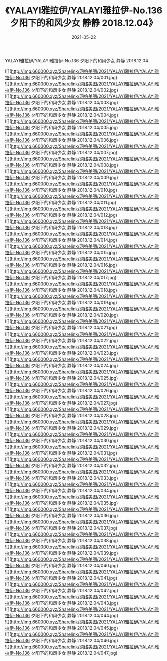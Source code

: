 ﻿---
layout: post
title:  《YALAYI雅拉伊/YALAYI雅拉伊-No.136 夕阳下的和风少女 静静 2018.12.04》
date:   2021-05-22
img: http://img.660000.xyz/Sharelink/网络美图/2021/YALAYI雅拉伊/YALAYI雅拉伊-No.136 夕阳下的和风少女 静静 2018.12.04/000.jpg
categories: [美女, 清纯, 唯美]
---

YALAYI雅拉伊/YALAYI雅拉伊-No.136 夕阳下的和风少女 静静 2018.12.04

 ![](http://img.660000.xyz/Sharelink/网络美图/2021/YALAYI雅拉伊/YALAYI雅拉伊-No.136 夕阳下的和风少女 静静 2018.12.04/001.jpg) <br>![](http://img.660000.xyz/Sharelink/网络美图/2021/YALAYI雅拉伊/YALAYI雅拉伊-No.136 夕阳下的和风少女 静静 2018.12.04/002.jpg) <br>![](http://img.660000.xyz/Sharelink/网络美图/2021/YALAYI雅拉伊/YALAYI雅拉伊-No.136 夕阳下的和风少女 静静 2018.12.04/003.jpg) <br>![](http://img.660000.xyz/Sharelink/网络美图/2021/YALAYI雅拉伊/YALAYI雅拉伊-No.136 夕阳下的和风少女 静静 2018.12.04/004.jpg) <br>![](http://img.660000.xyz/Sharelink/网络美图/2021/YALAYI雅拉伊/YALAYI雅拉伊-No.136 夕阳下的和风少女 静静 2018.12.04/005.jpg) <br>![](http://img.660000.xyz/Sharelink/网络美图/2021/YALAYI雅拉伊/YALAYI雅拉伊-No.136 夕阳下的和风少女 静静 2018.12.04/006.jpg) <br>![](http://img.660000.xyz/Sharelink/网络美图/2021/YALAYI雅拉伊/YALAYI雅拉伊-No.136 夕阳下的和风少女 静静 2018.12.04/007.jpg) <br>![](http://img.660000.xyz/Sharelink/网络美图/2021/YALAYI雅拉伊/YALAYI雅拉伊-No.136 夕阳下的和风少女 静静 2018.12.04/008.jpg) <br>![](http://img.660000.xyz/Sharelink/网络美图/2021/YALAYI雅拉伊/YALAYI雅拉伊-No.136 夕阳下的和风少女 静静 2018.12.04/009.jpg) <br>![](http://img.660000.xyz/Sharelink/网络美图/2021/YALAYI雅拉伊/YALAYI雅拉伊-No.136 夕阳下的和风少女 静静 2018.12.04/010.jpg) <br>![](http://img.660000.xyz/Sharelink/网络美图/2021/YALAYI雅拉伊/YALAYI雅拉伊-No.136 夕阳下的和风少女 静静 2018.12.04/011.jpg) <br>![](http://img.660000.xyz/Sharelink/网络美图/2021/YALAYI雅拉伊/YALAYI雅拉伊-No.136 夕阳下的和风少女 静静 2018.12.04/012.jpg) <br>![](http://img.660000.xyz/Sharelink/网络美图/2021/YALAYI雅拉伊/YALAYI雅拉伊-No.136 夕阳下的和风少女 静静 2018.12.04/013.jpg) <br>![](http://img.660000.xyz/Sharelink/网络美图/2021/YALAYI雅拉伊/YALAYI雅拉伊-No.136 夕阳下的和风少女 静静 2018.12.04/014.jpg) <br>![](http://img.660000.xyz/Sharelink/网络美图/2021/YALAYI雅拉伊/YALAYI雅拉伊-No.136 夕阳下的和风少女 静静 2018.12.04/015.jpg) <br>![](http://img.660000.xyz/Sharelink/网络美图/2021/YALAYI雅拉伊/YALAYI雅拉伊-No.136 夕阳下的和风少女 静静 2018.12.04/016.jpg) <br>![](http://img.660000.xyz/Sharelink/网络美图/2021/YALAYI雅拉伊/YALAYI雅拉伊-No.136 夕阳下的和风少女 静静 2018.12.04/017.jpg) <br>![](http://img.660000.xyz/Sharelink/网络美图/2021/YALAYI雅拉伊/YALAYI雅拉伊-No.136 夕阳下的和风少女 静静 2018.12.04/018.jpg) <br>![](http://img.660000.xyz/Sharelink/网络美图/2021/YALAYI雅拉伊/YALAYI雅拉伊-No.136 夕阳下的和风少女 静静 2018.12.04/019.jpg) <br>![](http://img.660000.xyz/Sharelink/网络美图/2021/YALAYI雅拉伊/YALAYI雅拉伊-No.136 夕阳下的和风少女 静静 2018.12.04/020.jpg) <br>![](http://img.660000.xyz/Sharelink/网络美图/2021/YALAYI雅拉伊/YALAYI雅拉伊-No.136 夕阳下的和风少女 静静 2018.12.04/021.jpg) <br>![](http://img.660000.xyz/Sharelink/网络美图/2021/YALAYI雅拉伊/YALAYI雅拉伊-No.136 夕阳下的和风少女 静静 2018.12.04/022.jpg) <br>![](http://img.660000.xyz/Sharelink/网络美图/2021/YALAYI雅拉伊/YALAYI雅拉伊-No.136 夕阳下的和风少女 静静 2018.12.04/023.jpg) <br>![](http://img.660000.xyz/Sharelink/网络美图/2021/YALAYI雅拉伊/YALAYI雅拉伊-No.136 夕阳下的和风少女 静静 2018.12.04/024.jpg) <br>![](http://img.660000.xyz/Sharelink/网络美图/2021/YALAYI雅拉伊/YALAYI雅拉伊-No.136 夕阳下的和风少女 静静 2018.12.04/025.jpg) <br>![](http://img.660000.xyz/Sharelink/网络美图/2021/YALAYI雅拉伊/YALAYI雅拉伊-No.136 夕阳下的和风少女 静静 2018.12.04/026.jpg) <br>![](http://img.660000.xyz/Sharelink/网络美图/2021/YALAYI雅拉伊/YALAYI雅拉伊-No.136 夕阳下的和风少女 静静 2018.12.04/027.jpg) <br>![](http://img.660000.xyz/Sharelink/网络美图/2021/YALAYI雅拉伊/YALAYI雅拉伊-No.136 夕阳下的和风少女 静静 2018.12.04/028.jpg) <br>![](http://img.660000.xyz/Sharelink/网络美图/2021/YALAYI雅拉伊/YALAYI雅拉伊-No.136 夕阳下的和风少女 静静 2018.12.04/029.jpg) <br>![](http://img.660000.xyz/Sharelink/网络美图/2021/YALAYI雅拉伊/YALAYI雅拉伊-No.136 夕阳下的和风少女 静静 2018.12.04/030.jpg) <br>![](http://img.660000.xyz/Sharelink/网络美图/2021/YALAYI雅拉伊/YALAYI雅拉伊-No.136 夕阳下的和风少女 静静 2018.12.04/031.jpg) <br>![](http://img.660000.xyz/Sharelink/网络美图/2021/YALAYI雅拉伊/YALAYI雅拉伊-No.136 夕阳下的和风少女 静静 2018.12.04/032.jpg) <br>![](http://img.660000.xyz/Sharelink/网络美图/2021/YALAYI雅拉伊/YALAYI雅拉伊-No.136 夕阳下的和风少女 静静 2018.12.04/033.jpg) <br>![](http://img.660000.xyz/Sharelink/网络美图/2021/YALAYI雅拉伊/YALAYI雅拉伊-No.136 夕阳下的和风少女 静静 2018.12.04/034.jpg) <br>![](http://img.660000.xyz/Sharelink/网络美图/2021/YALAYI雅拉伊/YALAYI雅拉伊-No.136 夕阳下的和风少女 静静 2018.12.04/035.jpg) <br>![](http://img.660000.xyz/Sharelink/网络美图/2021/YALAYI雅拉伊/YALAYI雅拉伊-No.136 夕阳下的和风少女 静静 2018.12.04/036.jpg) <br>![](http://img.660000.xyz/Sharelink/网络美图/2021/YALAYI雅拉伊/YALAYI雅拉伊-No.136 夕阳下的和风少女 静静 2018.12.04/037.jpg) <br>![](http://img.660000.xyz/Sharelink/网络美图/2021/YALAYI雅拉伊/YALAYI雅拉伊-No.136 夕阳下的和风少女 静静 2018.12.04/038.jpg) <br>![](http://img.660000.xyz/Sharelink/网络美图/2021/YALAYI雅拉伊/YALAYI雅拉伊-No.136 夕阳下的和风少女 静静 2018.12.04/039.jpg) <br>![](http://img.660000.xyz/Sharelink/网络美图/2021/YALAYI雅拉伊/YALAYI雅拉伊-No.136 夕阳下的和风少女 静静 2018.12.04/040.jpg) <br>![](http://img.660000.xyz/Sharelink/网络美图/2021/YALAYI雅拉伊/YALAYI雅拉伊-No.136 夕阳下的和风少女 静静 2018.12.04/041.jpg) <br>![](http://img.660000.xyz/Sharelink/网络美图/2021/YALAYI雅拉伊/YALAYI雅拉伊-No.136 夕阳下的和风少女 静静 2018.12.04/042.jpg) <br>![](http://img.660000.xyz/Sharelink/网络美图/2021/YALAYI雅拉伊/YALAYI雅拉伊-No.136 夕阳下的和风少女 静静 2018.12.04/043.jpg) <br>![](http://img.660000.xyz/Sharelink/网络美图/2021/YALAYI雅拉伊/YALAYI雅拉伊-No.136 夕阳下的和风少女 静静 2018.12.04/044.jpg) <br>![](http://img.660000.xyz/Sharelink/网络美图/2021/YALAYI雅拉伊/YALAYI雅拉伊-No.136 夕阳下的和风少女 静静 2018.12.04/045.jpg) <br>![](http://img.660000.xyz/Sharelink/网络美图/2021/YALAYI雅拉伊/YALAYI雅拉伊-No.136 夕阳下的和风少女 静静 2018.12.04/046.jpg) <br>![](http://img.660000.xyz/Sharelink/网络美图/2021/YALAYI雅拉伊/YALAYI雅拉伊-No.136 夕阳下的和风少女 静静 2018.12.04/047.jpg) <br>